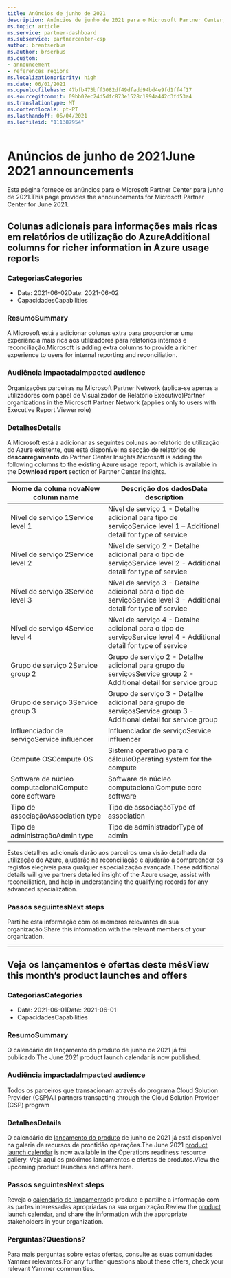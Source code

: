 ```yaml
---
title: Anúncios de junho de 2021
description: Anúncios de junho de 2021 para o Microsoft Partner Center, incluindo novas capacidades, promoções, ofertas, mercados ou alterações às ofertas existentes.
ms.topic: article
ms.service: partner-dashboard
ms.subservice: partnercenter-csp
author: brentserbus
ms.author: brserbus
ms.custom:
- announcement
- references_regions
ms.localizationpriority: high
ms.date: 06/01/2021
ms.openlocfilehash: 47bfb473bff3082df49dfadd94bd4e9fd1ff4f17
ms.sourcegitcommit: 09bb02ec24d5dfc873e1528c1994a442c3fd53a4
ms.translationtype: MT
ms.contentlocale: pt-PT
ms.lasthandoff: 06/04/2021
ms.locfileid: "111387954"
---
```

# <a name="june-2021-announcements"></a><span data-ttu-id="e5cc5-103">Anúncios de junho de 2021</span><span class="sxs-lookup"><span data-stu-id="e5cc5-103">June 2021 announcements</span></span>

<span data-ttu-id="e5cc5-104">Esta página fornece os anúncios para o Microsoft Partner Center para junho de 2021.</span><span class="sxs-lookup"><span data-stu-id="e5cc5-104">This page provides the announcements for Microsoft Partner Center for June 2021.</span></span>

## <a name="additional-columns-for-richer-information-in-azure-usage-reports"></a><a name="2"></a><span data-ttu-id="e5cc5-105">Colunas adicionais para informações mais ricas em relatórios de utilização do Azure</span><span class="sxs-lookup"><span data-stu-id="e5cc5-105">Additional columns for richer information in Azure usage reports</span></span>

### <a name="categories"></a><span data-ttu-id="e5cc5-106">Categorias</span><span class="sxs-lookup"><span data-stu-id="e5cc5-106">Categories</span></span>

- <span data-ttu-id="e5cc5-107">Data: 2021-06-02</span><span class="sxs-lookup"><span data-stu-id="e5cc5-107">Date: 2021-06-02</span></span>
- <span data-ttu-id="e5cc5-108">Capacidades</span><span class="sxs-lookup"><span data-stu-id="e5cc5-108">Capabilities</span></span>

### <a name="summary"></a><span data-ttu-id="e5cc5-109">Resumo</span><span class="sxs-lookup"><span data-stu-id="e5cc5-109">Summary</span></span>

<span data-ttu-id="e5cc5-110">A Microsoft está a adicionar colunas extra para proporcionar uma experiência mais rica aos utilizadores para relatórios internos e reconciliação.</span><span class="sxs-lookup"><span data-stu-id="e5cc5-110">Microsoft is adding extra columns to provide a richer experience to users for internal reporting and reconciliation.</span></span>

### <a name="impacted-audience"></a><span data-ttu-id="e5cc5-111">Audiência impactada</span><span class="sxs-lookup"><span data-stu-id="e5cc5-111">Impacted audience</span></span>

<span data-ttu-id="e5cc5-112">Organizações parceiras na Microsoft Partner Network (aplica-se apenas a utilizadores com papel de Visualizador de Relatório Executivo)</span><span class="sxs-lookup"><span data-stu-id="e5cc5-112">Partner organizations in the Microsoft Partner Network (applies only to users with Executive Report Viewer role)</span></span>

### <a name="details"></a><span data-ttu-id="e5cc5-113">Detalhes</span><span class="sxs-lookup"><span data-stu-id="e5cc5-113">Details</span></span>

<span data-ttu-id="e5cc5-114">A Microsoft está a adicionar as seguintes colunas ao relatório de utilização do Azure existente, que está disponível na secção de relatórios de **descarregamento** do Partner Center Insights.</span><span class="sxs-lookup"><span data-stu-id="e5cc5-114">Microsoft is adding the following columns to the existing Azure usage report, which is available in the **Download report** section of Partner Center Insights.</span></span>

| <span data-ttu-id="e5cc5-115">Nome da coluna nova</span><span class="sxs-lookup"><span data-stu-id="e5cc5-115">New column name</span></span> | <span data-ttu-id="e5cc5-116">Descrição dos dados</span><span class="sxs-lookup"><span data-stu-id="e5cc5-116">Data description</span></span> |
|----------------|---------------------|
| <span data-ttu-id="e5cc5-117">Nível de serviço 1</span><span class="sxs-lookup"><span data-stu-id="e5cc5-117">Service level 1</span></span> | <span data-ttu-id="e5cc5-118">Nível de serviço 1 - Detalhe adicional para tipo de serviço</span><span class="sxs-lookup"><span data-stu-id="e5cc5-118">Service level 1 – Additional detail for type of service</span></span> |
| <span data-ttu-id="e5cc5-119">Nível de serviço 2</span><span class="sxs-lookup"><span data-stu-id="e5cc5-119">Service level 2</span></span> | <span data-ttu-id="e5cc5-120">Nível de serviço 2 - Detalhe adicional para o tipo de serviço</span><span class="sxs-lookup"><span data-stu-id="e5cc5-120">Service level 2 - Additional detail for type of service</span></span> |
| <span data-ttu-id="e5cc5-121">Nível de serviço 3</span><span class="sxs-lookup"><span data-stu-id="e5cc5-121">Service level 3</span></span> | <span data-ttu-id="e5cc5-122">Nível de serviço 3 - Detalhe adicional para o tipo de serviço</span><span class="sxs-lookup"><span data-stu-id="e5cc5-122">Service level 3 - Additional detail for type of service</span></span> |
| <span data-ttu-id="e5cc5-123">Nível de serviço 4</span><span class="sxs-lookup"><span data-stu-id="e5cc5-123">Service level 4</span></span> | <span data-ttu-id="e5cc5-124">Nível de serviço 4 - Detalhe adicional para o tipo de serviço</span><span class="sxs-lookup"><span data-stu-id="e5cc5-124">Service level 4 - Additional detail for type of service</span></span> |
| <span data-ttu-id="e5cc5-125">Grupo de serviço 2</span><span class="sxs-lookup"><span data-stu-id="e5cc5-125">Service group 2</span></span> | <span data-ttu-id="e5cc5-126">Grupo de serviço 2 - Detalhe adicional para grupo de serviços</span><span class="sxs-lookup"><span data-stu-id="e5cc5-126">Service group 2 - Additional detail for service group</span></span> |
| <span data-ttu-id="e5cc5-127">Grupo de serviço 3</span><span class="sxs-lookup"><span data-stu-id="e5cc5-127">Service group 3</span></span> | <span data-ttu-id="e5cc5-128">Grupo de serviço 3 - Detalhe adicional para grupo de serviços</span><span class="sxs-lookup"><span data-stu-id="e5cc5-128">Service group 3 - Additional detail for service group</span></span> |
| <span data-ttu-id="e5cc5-129">Influenciador de serviço</span><span class="sxs-lookup"><span data-stu-id="e5cc5-129">Service influencer</span></span> | <span data-ttu-id="e5cc5-130">Influenciador de serviço</span><span class="sxs-lookup"><span data-stu-id="e5cc5-130">Service influencer</span></span> |
| <span data-ttu-id="e5cc5-131">Compute OS</span><span class="sxs-lookup"><span data-stu-id="e5cc5-131">Compute OS</span></span> | <span data-ttu-id="e5cc5-132">Sistema operativo para o cálculo</span><span class="sxs-lookup"><span data-stu-id="e5cc5-132">Operating system for the compute</span></span> |
| <span data-ttu-id="e5cc5-133">Software de núcleo computacional</span><span class="sxs-lookup"><span data-stu-id="e5cc5-133">Compute core software</span></span> | <span data-ttu-id="e5cc5-134">Software de núcleo computacional</span><span class="sxs-lookup"><span data-stu-id="e5cc5-134">Compute core software</span></span> |
| <span data-ttu-id="e5cc5-135">Tipo de associação</span><span class="sxs-lookup"><span data-stu-id="e5cc5-135">Association type</span></span> | <span data-ttu-id="e5cc5-136">Tipo de associação</span><span class="sxs-lookup"><span data-stu-id="e5cc5-136">Type of association</span></span> |
| <span data-ttu-id="e5cc5-137">Tipo de administração</span><span class="sxs-lookup"><span data-stu-id="e5cc5-137">Admin type</span></span> | <span data-ttu-id="e5cc5-138">Tipo de administrador</span><span class="sxs-lookup"><span data-stu-id="e5cc5-138">Type of admin</span></span> |

<span data-ttu-id="e5cc5-139">Estes detalhes adicionais darão aos parceiros uma visão detalhada da utilização do Azure, ajudarão na reconciliação e ajudarão a compreender os registos elegíveis para qualquer especialização avançada.</span><span class="sxs-lookup"><span data-stu-id="e5cc5-139">These additional details will give partners detailed insight of the Azure usage, assist with reconciliation, and help in understanding the qualifying records for any advanced specialization.</span></span>

### <a name="next-steps"></a><span data-ttu-id="e5cc5-140">Passos seguintes</span><span class="sxs-lookup"><span data-stu-id="e5cc5-140">Next steps</span></span>

<span data-ttu-id="e5cc5-141">Partilhe esta informação com os membros relevantes da sua organização.</span><span class="sxs-lookup"><span data-stu-id="e5cc5-141">Share this information with the relevant members of your organization.</span></span>

________________
## <a name="view-this-months-product-launches-and-offers"></a><a name="1"></a><span data-ttu-id="e5cc5-142">Veja os lançamentos e ofertas deste mês</span><span class="sxs-lookup"><span data-stu-id="e5cc5-142">View this month’s product launches and offers</span></span>

### <a name="categories"></a><span data-ttu-id="e5cc5-143">Categorias</span><span class="sxs-lookup"><span data-stu-id="e5cc5-143">Categories</span></span>

- <span data-ttu-id="e5cc5-144">Data: 2021-06-01</span><span class="sxs-lookup"><span data-stu-id="e5cc5-144">Date: 2021-06-01</span></span>
- <span data-ttu-id="e5cc5-145">Capacidades</span><span class="sxs-lookup"><span data-stu-id="e5cc5-145">Capabilities</span></span>

### <a name="summary"></a><span data-ttu-id="e5cc5-146">Resumo</span><span class="sxs-lookup"><span data-stu-id="e5cc5-146">Summary</span></span>

<span data-ttu-id="e5cc5-147">O calendário de lançamento do produto de junho de 2021 já foi publicado.</span><span class="sxs-lookup"><span data-stu-id="e5cc5-147">The June 2021 product launch calendar is now published.</span></span>

### <a name="impacted-audience"></a><span data-ttu-id="e5cc5-148">Audiência impactada</span><span class="sxs-lookup"><span data-stu-id="e5cc5-148">Impacted audience</span></span>

<span data-ttu-id="e5cc5-149">Todos os parceiros que transacionam através do programa Cloud Solution Provider (CSP)</span><span class="sxs-lookup"><span data-stu-id="e5cc5-149">All partners transacting through the Cloud Solution Provider (CSP) program</span></span>

### <a name="details"></a><span data-ttu-id="e5cc5-150">Detalhes</span><span class="sxs-lookup"><span data-stu-id="e5cc5-150">Details</span></span>

<span data-ttu-id="e5cc5-151">O calendário de [lançamento do produto](https://partner.microsoft.com/resources/collection/product-launch-calendar-collection#/) de junho de 2021 já está disponível na galeria de recursos de prontidão operações.</span><span class="sxs-lookup"><span data-stu-id="e5cc5-151">The June 2021 [product launch calendar](https://partner.microsoft.com/resources/collection/product-launch-calendar-collection#/) is now available in the Operations readiness resource gallery.</span></span> <span data-ttu-id="e5cc5-152">Veja aqui os próximos lançamentos e ofertas de produtos.</span><span class="sxs-lookup"><span data-stu-id="e5cc5-152">View the upcoming product launches and offers here.</span></span>

### <a name="next-steps"></a><span data-ttu-id="e5cc5-153">Passos seguintes</span><span class="sxs-lookup"><span data-stu-id="e5cc5-153">Next steps</span></span>

<span data-ttu-id="e5cc5-154">Reveja o [calendário de lançamento](https://partner.microsoft.com/resources/collection/product-launch-calendar-collection#/)do produto e partilhe a informação com as partes interessadas apropriadas na sua organização.</span><span class="sxs-lookup"><span data-stu-id="e5cc5-154">Review the [product launch calendar](https://partner.microsoft.com/resources/collection/product-launch-calendar-collection#/), and share the information with the appropriate stakeholders in your organization.</span></span>  

### <a name="questions"></a><span data-ttu-id="e5cc5-155">Perguntas?</span><span class="sxs-lookup"><span data-stu-id="e5cc5-155">Questions?</span></span>

<span data-ttu-id="e5cc5-156">Para mais perguntas sobre estas ofertas, consulte as suas comunidades Yammer relevantes.</span><span class="sxs-lookup"><span data-stu-id="e5cc5-156">For any further questions about these offers, check your relevant Yammer communities.</span></span>